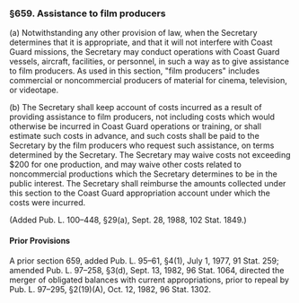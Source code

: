 ### §659. Assistance to film producers ###

(a) Notwithstanding any other provision of law, when the Secretary determines that it is appropriate, and that it will not interfere with Coast Guard missions, the Secretary may conduct operations with Coast Guard vessels, aircraft, facilities, or personnel, in such a way as to give assistance to film producers. As used in this section, "film producers" includes commercial or noncommercial producers of material for cinema, television, or videotape.

(b) The Secretary shall keep account of costs incurred as a result of providing assistance to film producers, not including costs which would otherwise be incurred in Coast Guard operations or training, or shall estimate such costs in advance, and such costs shall be paid to the Secretary by the film producers who request such assistance, on terms determined by the Secretary. The Secretary may waive costs not exceeding $200 for one production, and may waive other costs related to noncommercial productions which the Secretary determines to be in the public interest. The Secretary shall reimburse the amounts collected under this section to the Coast Guard appropriation account under which the costs were incurred.

(Added Pub. L. 100–448, §29(a), Sept. 28, 1988, 102 Stat. 1849.)

#### Prior Provisions ####

A prior section 659, added Pub. L. 95–61, §4(1), July 1, 1977, 91 Stat. 259; amended Pub. L. 97–258, §3(d), Sept. 13, 1982, 96 Stat. 1064, directed the merger of obligated balances with current appropriations, prior to repeal by Pub. L. 97–295, §2(19)(A), Oct. 12, 1982, 96 Stat. 1302.
